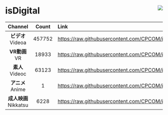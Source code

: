 # isDigital <img align="right" src="https://img.shields.io/github/last-commit/CPCOM/isDigital"/>  
  
| Channel | Count | Link |  
| :-----: | :---: | :--- |  
|**ビデオ**<br />Videoa | 457752 | https://raw.githubusercontent.com/CPCOM/isDigital/main/Videoa.txt |  
|**VR動画**<br />VR | 18933 | https://raw.githubusercontent.com/CPCOM/isDigital/main/VR.txt |  
|**素人**<br />Videoc | 63123 | https://raw.githubusercontent.com/CPCOM/isDigital/main/Videoc.txt |  
|**アニメ**<br />Anime | 1 | https://raw.githubusercontent.com/CPCOM/isDigital/main/Anime.txt |  
|**成人映画**<br />Nikkatsu | 6228 | https://raw.githubusercontent.com/CPCOM/isDigital/main/Nikkatsu.txt |  